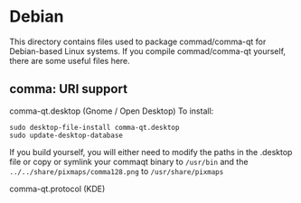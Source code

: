 
Debian
====================
This directory contains files used to package commad/comma-qt
for Debian-based Linux systems. If you compile commad/comma-qt yourself, there are some useful files here.

## comma: URI support ##


comma-qt.desktop  (Gnome / Open Desktop)
To install:

	sudo desktop-file-install comma-qt.desktop
	sudo update-desktop-database

If you build yourself, you will either need to modify the paths in
the .desktop file or copy or symlink your commaqt binary to `/usr/bin`
and the `../../share/pixmaps/comma128.png` to `/usr/share/pixmaps`

comma-qt.protocol (KDE)

